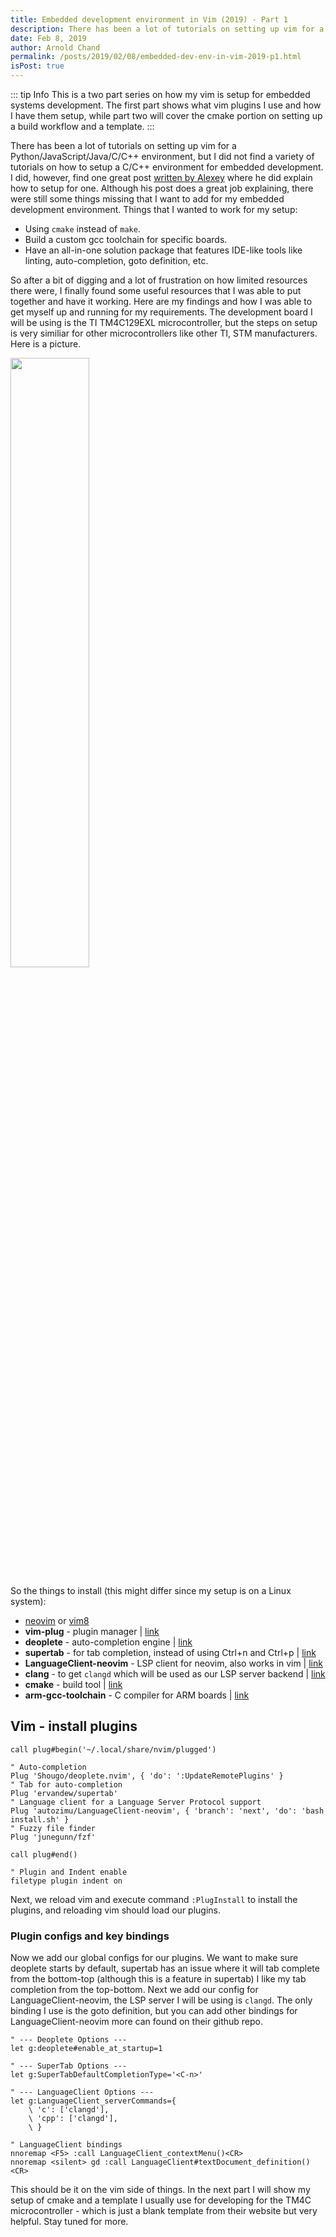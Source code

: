 ```yaml
---
title: Embedded development environment in Vim (2019) - Part 1
description: There has been a lot of tutorials on setting up vim for a Python/JavaScript/Java/C/C++ environment, but I did not find a variety of tutorials on how to setup a C/C++ environment for embedded development. I did, however, find one great post.. where he did explain how to setup for one. Although his post does a great job explaining, there were still some things missing that I want to add for my embedded development environment. Things that I wanted to work for my setup
date: Feb 8, 2019
author: Arnold Chand
permalink: /posts/2019/02/08/embedded-dev-env-in-vim-2019-p1.html
isPost: true
---
```


<PostHeader/>

::: tip Info
This is a two part series on how my vim is setup for embedded systems development. The first part shows what vim plugins I use and how I have them setup, while part two will cover the cmake portion on setting up a build workflow and a template.
:::

There has been a lot of tutorials on setting up vim for a Python/JavaScript/Java/C/C++ environment, but I did not find a variety of tutorials on how to setup a C/C++ environment for embedded development. I did, however, find one great post [written by Alexey][ref-1] where he did explain how to setup for one. Although his post does a great job explaining, there were still some things missing that I want to add for my embedded development environment. Things that I wanted to work for my setup:

+ Using `cmake` instead of `make`.
+ Build a custom gcc toolchain for specific boards.
+ Have an all-in-one solution package that features IDE-like tools like linting, auto-completion, goto definition, etc.

So after a bit of digging and a lot of frustration on how limited resources there were, I finally found some useful resources that I was able to put together and have it working. Here are my findings and how I was able to get myself up and running for my requirements. The development board I will be using is the TI TM4C129EXL microcontroller, but the steps on setup is very similiar for other microcontrollers like other TI, STM manufacturers. Here is a picture.

<img width="50%" src="http://image.itmedia.co.jp/edn/articles/1509/27/ts150925_TI01.jpg"/>

So the things to install (this might differ since my setup is on a Linux system):

+ [neovim][neovim-link] or [vim8][vim-link]
+ __vim-plug__ - plugin manager | [link][vim-plug-link]
+ __deoplete__ - auto-completion engine | [link][deoplete-link]
+ __supertab__ - for tab completion, instead of using Ctrl+n and Ctrl+p | [link][supertab-link]
+ __LanguageClient-neovim__ - LSP client for neovim, also works in vim | [link][langclient-link]
+ __clang__ - to get `clangd` which will be used as our LSP server backend | [link][clang-link]
+ __cmake__ - build tool | [link][cmake-link]
+ __arm-gcc-toolchain__ - C compiler for ARM boards | [link][arm-gcc-link]

## Vim - install plugins
```vim
call plug#begin('~/.local/share/nvim/plugged')

" Auto-completion
Plug 'Shougo/deoplete.nvim', { 'do': ':UpdateRemotePlugins' }
" Tab for auto-completion
Plug 'ervandew/supertab'
" Language client for a Language Server Protocol support
Plug 'autozimu/LanguageClient-neovim', { 'branch': 'next', 'do': 'bash install.sh' }
" Fuzzy file finder
Plug 'junegunn/fzf'

call plug#end()

" Plugin and Indent enable
filetype plugin indent on
```

Next, we reload vim and execute command `:PlugInstall` to install the plugins, and reloading vim should load our plugins.

### Plugin configs and key bindings
Now we add our global configs for our plugins. We want to make sure deoplete starts by default, supertab has an issue where it will tab complete from the bottom-top (although this is a feature in supertab) I like my tab completion from the top-bottom. Next we add our config for LanguageClient-neovim, the LSP server I will be using is `clangd`. The only binding I use is the goto definition, but you can add other bindings for LanguageClient-neovim more can found on their github repo.

```vim
" --- Deoplete Options ---
let g:deoplete#enable_at_startup=1

" --- SuperTab Options --- 
let g:SuperTabDefaultCompletionType='<C-n>'

" --- LanguageClient Options --- 
let g:LanguageClient_serverCommands={
	\ 'c': ['clangd'],
	\ 'cpp': ['clangd'],
	\ }

" LanguageClient bindings
nnoremap <F5> :call LanguageClient_contextMenu()<CR>
nnoremap <silent> gd :call LanguageClient#textDocument_definition()<CR>
```

This should be it on the vim side of things. In the next part I will show my setup of cmake and a template I usually use for developing for the TM4C microcontroller - which is just a blank template from their website but very helpful. Stay tuned for more.

[ref-1]: http://www.alexeyshmalko.com/2014/using-vim-as-c-cpp-ide/
[neovim-link]: https://neovim.io/
[vim-link]: https://www.vim.org/
[vim-plug-link]: https://github.com/junegunn/vim-plug
[langclient-link]: https://github.com/autozimu/LanguageClient-neovim
[cmake-link]: https://cmake.org/
[arm-gcc-link]: https://developer.arm.com/open-source/gnu-toolchain/gnu-rm/downloads
[deoplete-link]: https://github.com/Shougo/deoplete.nvim
[supertab-link]: https://github.com/ervandew/supertab
[clang-link]: https://clang.llvm.org/
